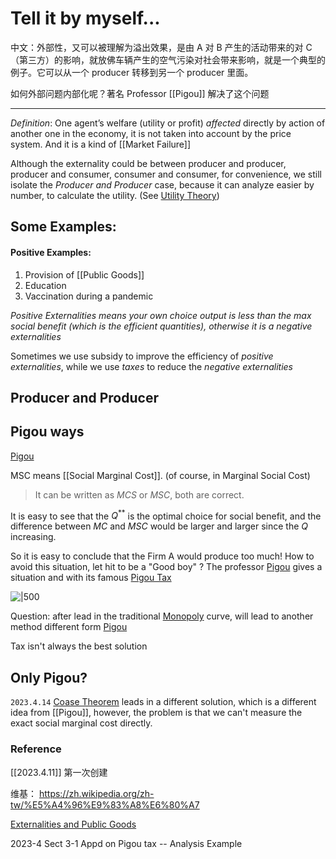 
# Tell it by myself...

中文：外部性，又可以被理解为溢出效果，是由 A 对 B 产生的活动带来的对 C（第三方）的影响，就放佛车辆产生的空气污染对社会带来影响，就是一个典型的例子。它可以从一个 producer 转移到另一个 producer 里面。

如何外部问题内部化呢？著名 Professor [[Pigou]] 解决了这个问题


---

*Definition*: 
One agent’s welfare (utility or profit) *affected* directly by action of another one in the economy, it is not taken into account by the price system. And it is a kind of [[Market Failure]] 

Although the externality could be between producer and producer, producer and consumer, consumer and consumer, for convenience, we still isolate the *Producer and Producer* case, because it can analyze easier by number, to calculate the utility. (See [Utility Theory](Utility%20Theory.md))

## Some  Examples:

#### Positive Examples:

1. Provision of [[Public Goods]]
2. Education
3. Vaccination during a pandemic

*Positive Externalities means your own choice output is less than the max social benefit (which is the efficient quantities), otherwise it is a negative externalities*

Sometimes we use subsidy to improve the efficiency of *positive externalities*, while we use *taxes* to reduce the *negative externalities*


## Producer and Producer

## Pigou ways

[Pigou](Pigou.md)

MSC means [[Social Marginal Cost]]. (of course, in Marginal Social Cost) 

> It can be written as $MCS$ or $MSC$, both are correct.

It is easy to see that the $Q^{**}$ is the optimal choice for social benefit, and the difference between $MC$ and $MSC$ would be larger and larger since the $Q$ increasing.

So it is easy to conclude that the Firm A would produce too much! How to avoid this situation, let hit to be a "Good boy" ? The professor [Pigou](Pigou.md) gives  a situation and with its famous [Pigou Tax](Pigou%20Tax.md)

![|500](IMG_0923.jpg)

Question: after lead in the traditional [Monopoly](Monopoly.md) curve, will lead to another method different form [Pigou](Pigou.md)

Tax isn't always the best solution

## Only Pigou?

`2023.4.14` [Coase Theorem](Coase%20Theorem.md) leads in a different solution, which is a different idea from [[Pigou]], however, the problem is that we can't measure the exact social marginal cost directly. 

### Reference

[[2023.4.11]] 第一次创建

维基： https://zh.wikipedia.org/zh-tw/%E5%A4%96%E9%83%A8%E6%80%A7

[Externalities and Public Goods](Externalities%20and%20Public%20Goods.md)

2023-4 Sect 3-1 Appd on Pigou tax -- Analysis  Example




